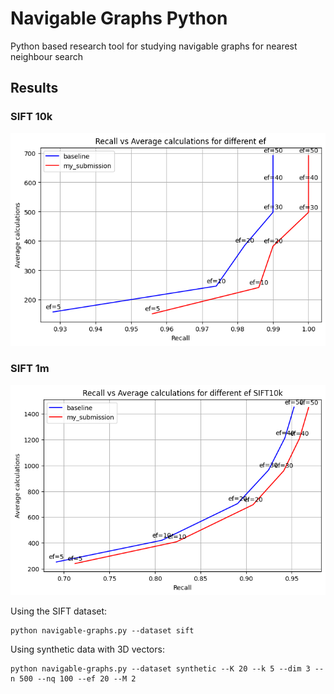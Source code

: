 # Navigable Graphs Python
Python based research tool for studying navigable graphs for nearest neighbour search

## Results
### SIFT 10k
!["sift10k"](sift10k.png)

### SIFT 1m
!["sift1m"](sift1m.png)

Using the SIFT dataset:
```
python navigable-graphs.py --dataset sift
```

Using synthetic data with 3D vectors:
```
python navigable-graphs.py --dataset synthetic --K 20 --k 5 --dim 3 --n 500 --nq 100 --ef 20 --M 2
```
